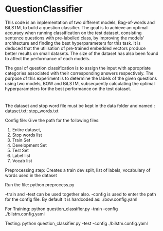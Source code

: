 # QuestionClassifier

This code is an implementation of two different models, Bag-of-words and BiLSTM, to build a question classifier. The goal is to achieve an optimal accuracy when running classification on the test dataset, consisting sentence questions with pre-labelled class, by improving the models’ architecture and finding the best hyperparameters for this task. It is deduced that the utilisation of pre-trained embedded vectors produce better results on small datasets. The size of the dataset has also been found to affect the performance of each models.

The goal of question classification is to assign the input with appropriate categories associated with their corresponding answers respectively. The purpose of this experiment is to determine the labels of the given questions using two models, BOW and BiLSTM, subsequently calculating the optimal hyperparameters for the best performance on the test dataset. 

#
The dataset and stop word file must be kept in the data folder and named : dataset.txt; stop_words.txt

Config file:
Give the path for the following files:
1. Entire dataset,
2. Stop words list
3. Train Set
4. Development Set
5. Test Set
6. Label list
7. Vocab list


Preprocessing step:
Creates a train dev split, list of labels, vocabulary of words used in the dataset

Run the file:
python preprocess.py

-train and -test can be used together also.
-config is used to enter the path for the config file. 
By default it is hardcoded as: ./bow.config.yaml

For Training:
python question_classifier.py -train -config ./bilstm.config.yaml

Testing:
python question_classifier.py -test -config ./bilstm.config.yaml
